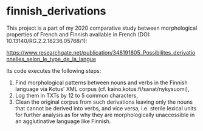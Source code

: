 # finnish_derivations
This project is a part of my 2020 comparative study between morphological properties of French and Finnish available in French (DOI: 10.13140/RG.2.2.18236.05768/1):

https://www.researchgate.net/publication/348191805_Possibilites_derivationnelles_selon_le_type_de_la_langue

Its code executes the following steps:
1) Find morphological patterns between nouns and verbs in the Finnish language via Kotus' XML corpus (cf. kaino.kotus.fi/sanat/nykysuomi), 
2) Log them in TXTs by 12 to 5 common characters,
3) Clean the original corpus from such derivations leaving only the nouns that cannot be derived into verbs, and vice versa, i.e. sterile lexical units for further analysis as for why they are morphologically unaccessible in an agglutinative language like Finnish.
